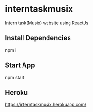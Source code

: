 # interntaskmusix
Intern task(Musix) website using ReactJs

## Install Dependencies
  npm i
## Start App
  npm start
## Heroku
  https://interntaskmusix.herokuapp.com/

